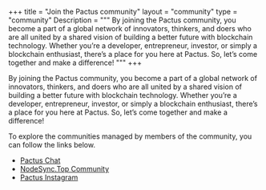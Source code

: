 +++
title = "Join the Pactus community"
layout = "community"
type = "community"
Description = """
By joining the Pactus community, you become a part of a global network of innovators, thinkers,
and doers who are all united by a shared vision of building a better future with blockchain technology.
Whether you’re a developer, entrepreneur, investor, or simply a blockchain enthusiast,
there’s a place for you here at Pactus. So, let’s come together and make a difference!
"""
+++

By joining the Pactus community, you become a part of a global network of innovators, thinkers, and doers
who are all united by a shared vision of building a better future with blockchain technology.
Whether you’re a developer, entrepreneur, investor, or simply a blockchain enthusiast,
there’s a place for you here at Pactus.
So, let’s come together and make a difference!

To explore the communities managed by members of the community, you can follow the links below.

<ul class="list-none">
  <li class="group">
    <a target="_blank" href="https://t.me/pactuschat" class="hover:text-[#7064e9]">
      <i class="fa-brands fa-telegram mr-3 text-2xl"></i>Pactus Chat
    </a>
  </li>

  <li class="group">
    <a target="_blank" href="https://t.me/nodesync_top" class="hover:text-[#7064e9]">
      <i class="fa-brands fa-telegram mr-3 text-2xl"></i>NodeSync.Top Community
    </a>
  </li>

  <li class="group">
    <a target="_blank" href="https://www.instagram.com/pactus.blockchain/" class="hover:text-[#7064e9]">
      <i class="fa-brands fa-instagram mr-3 text-2xl"></i>Pactus Instagram
    </a>
  </li>

</ul>
